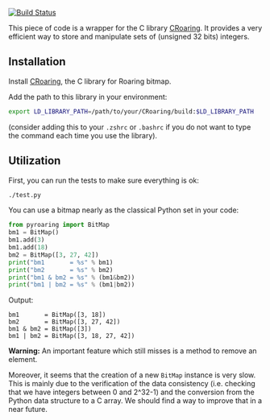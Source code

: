 [![Build Status](https://travis-ci.org/Ezibenroc/PyRoaringBitMap.svg?branch=master)](https://travis-ci.org/Ezibenroc/PyRoaringBitMap)

This piece of code is a wrapper for the C library [CRoaring](https://github.com/RoaringBitmap/CRoaring).
It provides a very efficient way to store and manipulate sets of (unsigned 32 bits) integers.

## Installation

Install [CRoaring](https://github.com/RoaringBitmap/CRoaring), the C library for Roaring bitmap.

Add the path to this library in your environment:
```bash
export LD_LIBRARY_PATH=/path/to/your/CRoaring/build:$LD_LIBRARY_PATH
```
(consider adding this to your `.zshrc` or `.bashrc` if you do not want to type the command each time you use the library).

## Utilization

First, you can run the tests to make sure everything is ok:
```bash
./test.py
```

You can use a bitmap nearly as the classical Python set in your code:
```python
from pyroaring import BitMap
bm1 = BitMap()
bm1.add(3)
bm1.add(18)
bm2 = BitMap([3, 27, 42])
print("bm1       = %s" % bm1)
print("bm2       = %s" % bm2)
print("bm1 & bm2 = %s" % (bm1&bm2))
print("bm1 | bm2 = %s" % (bm1|bm2))
```

Output:
```
bm1       = BitMap([3, 18])
bm2       = BitMap([3, 27, 42])
bm1 & bm2 = BitMap([3])
bm1 | bm2 = BitMap([3, 18, 27, 42])
```

**Warning:** An important feature which still misses is a method to remove an element.

Moreover, it seems that the creation of a new `BitMap` instance is very slow. This is mainly due to the verification of the data consistency (i.e. checking that we have integers between 0 and 2^32-1) and the conversion from the Python data structure to a C array. We should find a way to improve that in a near future.
